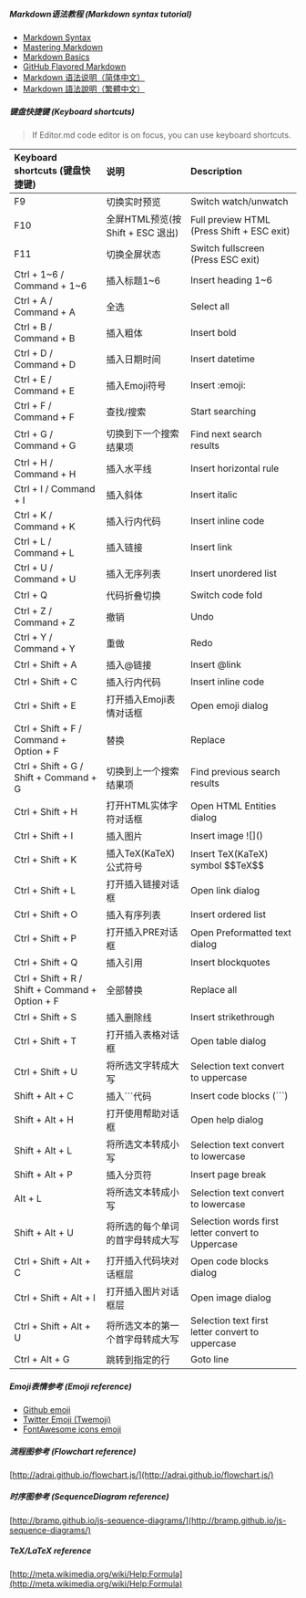 ##### Markdown语法教程 (Markdown syntax tutorial)

- [Markdown Syntax](http://daringfireball.net/projects/markdown/syntax/ "Markdown Syntax")
- [Mastering Markdown](https://guides.github.com/features/mastering-markdown/ "Mastering Markdown")
- [Markdown Basics](https://help.github.com/articles/markdown-basics/ "Markdown Basics")
- [GitHub Flavored Markdown](https://help.github.com/articles/github-flavored-markdown/ "GitHub Flavored Markdown")
- [Markdown 语法说明（简体中文）](http://www.markdown.cn/ "Markdown 语法说明（简体中文）")
- [Markdown 語法說明（繁體中文）](http://markdown.tw/ "Markdown 語法說明（繁體中文）")

##### 键盘快捷键 (Keyboard shortcuts)

> If Editor.md code editor is on focus, you can use keyboard shortcuts.

| Keyboard shortcuts (键盘快捷键)                      | 说明                         | Description                                       |
|:------------------------------------------------|:---------------------------|:--------------------------------------------------|
| F9                                              | 切换实时预览                     | Switch watch/unwatch                              |
| F10                                             | 全屏HTML预览(按 Shift + ESC 退出) | Full preview HTML (Press Shift + ESC exit)        |
| F11                                             | 切换全屏状态                     | Switch fullscreen (Press ESC exit)                |
| Ctrl + 1~6 / Command + 1~6                      | 插入标题1~6                    | Insert heading 1~6                                |
| Ctrl + A / Command + A                          | 全选                         | Select all                                        |
| Ctrl + B / Command + B                          | 插入粗体                       | Insert bold                                       |
| Ctrl + D / Command + D                          | 插入日期时间                     | Insert datetime                                   |
| Ctrl + E / Command + E                          | 插入Emoji符号                  | Insert &#58;emoji&#58;                            |
| Ctrl + F / Command + F                          | 查找/搜索                      | Start searching                                   |
| Ctrl + G / Command + G                          | 切换到下一个搜索结果项                | Find next search results                          |
| Ctrl + H / Command + H                          | 插入水平线                      | Insert horizontal rule                            |
| Ctrl + I / Command + I                          | 插入斜体                       | Insert italic                                     |
| Ctrl + K / Command + K                          | 插入行内代码                     | Insert inline code                                |
| Ctrl + L / Command + L                          | 插入链接                       | Insert link                                       |
| Ctrl + U / Command + U                          | 插入无序列表                     | Insert unordered list                             |
| Ctrl + Q                                        | 代码折叠切换                     | Switch code fold                                  |
| Ctrl + Z / Command + Z                          | 撤销                         | Undo                                              |
| Ctrl + Y / Command + Y                          | 重做                         | Redo                                              |
| Ctrl + Shift + A                                | 插入@链接                      | Insert &#64;link                                  |
| Ctrl + Shift + C                                | 插入行内代码                     | Insert inline code                                |
| Ctrl + Shift + E                                | 打开插入Emoji表情对话框             | Open emoji dialog                                 |
| Ctrl + Shift + F / Command + Option + F         | 替换                         | Replace                                           |
| Ctrl + Shift + G / Shift + Command + G          | 切换到上一个搜索结果项                | Find previous search results                      |
| Ctrl + Shift + H                                | 打开HTML实体字符对话框              | Open HTML Entities dialog                         |
| Ctrl + Shift + I                                | 插入图片                       | Insert image &#33;[]&#40;&#41;                    |
| Ctrl + Shift + K                                | 插入TeX(KaTeX)公式符号           | Insert TeX(KaTeX) symbol &#36;&#36;TeX&#36;&#36;  |
| Ctrl + Shift + L                                | 打开插入链接对话框                  | Open link dialog                                  |
| Ctrl + Shift + O                                | 插入有序列表                     | Insert ordered list                               |
| Ctrl + Shift + P                                | 打开插入PRE对话框                 | Open Preformatted text dialog                     |
| Ctrl + Shift + Q                                | 插入引用                       | Insert blockquotes                                |
| Ctrl + Shift + R / Shift + Command + Option + F | 全部替换                       | Replace all                                       |
| Ctrl + Shift + S                                | 插入删除线                      | Insert strikethrough                              |
| Ctrl + Shift + T                                | 打开插入表格对话框                  | Open table dialog                                 |
| Ctrl + Shift + U                                | 将所选文字转成大写                  | Selection text convert to uppercase               |
| Shift + Alt + C                                 | 插入```代码                    | Insert code blocks (```)                          |
| Shift + Alt + H                                 | 打开使用帮助对话框                  | Open help dialog                                  |
| Shift + Alt + L                                 | 将所选文本转成小写                  | Selection text convert to lowercase               |
| Shift + Alt + P                                 | 插入分页符                      | Insert page break                                 |
| Alt + L                                         | 将所选文本转成小写                  | Selection text convert to lowercase               |
| Shift + Alt + U                                 | 将所选的每个单词的首字母转成大写           | Selection words first letter convert to Uppercase |
| Ctrl + Shift + Alt + C                          | 打开插入代码块对话框层                | Open code blocks dialog                           |
| Ctrl + Shift + Alt + I                          | 打开插入图片对话框层                 | Open image dialog                                 |
| Ctrl + Shift + Alt + U                          | 将所选文本的第一个首字母转成大写           | Selection text first letter convert to uppercase  |
| Ctrl + Alt + G                                  | 跳转到指定的行                    | Goto line                                         |

##### Emoji表情参考 (Emoji reference)

- [Github emoji](http://www.emoji-cheat-sheet.com/ "Github emoji")
- [Twitter Emoji \(Twemoji\)](http://twitter.github.io/twemoji/preview.html "Twitter Emoji \(Twemoji\)")
- [FontAwesome icons emoji](http://fortawesome.github.io/Font-Awesome/icons/ "FontAwesome icons emoji")

##### 流程图参考 (Flowchart reference)

[http://adrai.github.io/flowchart.js/](http://adrai.github.io/flowchart.js/)

##### 时序图参考 (SequenceDiagram reference)

[http://bramp.github.io/js-sequence-diagrams/](http://bramp.github.io/js-sequence-diagrams/)

##### TeX/LaTeX reference

[http://meta.wikimedia.org/wiki/Help:Formula](http://meta.wikimedia.org/wiki/Help:Formula)
